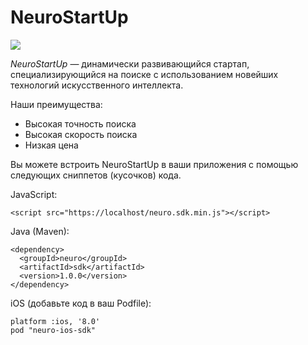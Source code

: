 # NeuroStartUp

![](logo.png)

*NeuroStartUp* — динамически развивающийся стартап, специализирующийся на поиске с использованием новейших технологий искусственного интеллекта.

Наши преимущества:
* Высокая точность поиска
* Высокая скорость поиска
* Низкая цена

Вы можете встроить NeuroStartUp в ваши приложения с помощью следующих сниппетов (кусочков) кода.

JavaScript:

    <script src="https://localhost/neuro.sdk.min.js"></script>

Java (Maven):

    <dependency>
      <groupId>neuro</groupId>
      <artifactId>sdk</artifactId>
      <version>1.0.0</version>
    </dependency>

iOS (добавьте код в ваш Podfile):

    platform :ios, '8.0'
    pod "neuro-ios-sdk"
